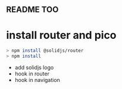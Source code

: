 ## README TOO

# install router and pico
```bash
> npm install @solidjs/router
> npm install 

```

- add solidjs logo
- hook in router
- hook in navigation
